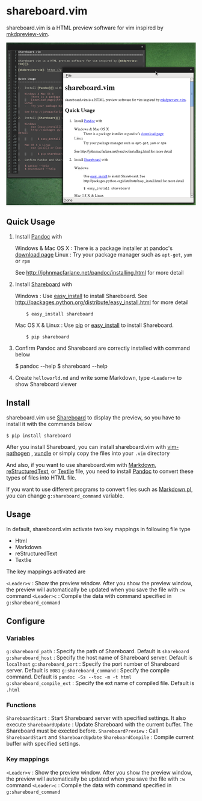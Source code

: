 shareboard.vim
=============================================================================

shareboard.vim is a HTML preview software for vim inspired by [mkdpreview-vim][].

![shareboard.vim screenshot](./static/screenshot001.png "Screenshot")

[mkdpreview-vim]: https://github.com/mattn/mkdpreview-vim


Quick Usage
-----------------------------------------------------------------------------

1.  Install [Pandoc][] with

    Windows & Mac OS X
    :   There is a package installer at pandoc's
        [download page](http://code.google.com/p/pandoc/downloads/list)
    Linux
    :   Try your package manager such as `apt-get`, `yum` or `rpm`

    See http://johnmacfarlane.net/pandoc/installing.html for more detail

2.  Install [Shareboard][] with

    Windows
    :   Use [easy_install][] to install Shareboard. See
        http://packages.python.org/distribute/easy_install.html for more detail

            $ easy_install shareboard

    Mac OS X & Linux
    :   Use [pip][] or [easy_install][] to install Shareboard.

            $ pip shareboard

3.  Confirm Pandoc and Shareboard are correctly installed with command below

    $ pandoc --help
    $ shareboard --help

4.  Create `helloworld.md` and write some Markdown, type `<Leader>v` to show
    Shareboard viewer

[easy_install]: http://packages.python.org/distribute/easy_install.html
[pip]: http://www.pip-installer.org/en/latest/

    
Install
-----------------------------------------------------------------------------

shareboard.vim use [Shareboard][] to display the preview, so you have to install
it with the commands below

    $ pip install shareboard

After you install Shareboard, you can install shareboard.vim with [vim-pathogen][]
, [vundle][] or simply copy the files into your `.vim` directory

And also, if you want to use shareboard.vim with [Markdown][],
[reStructuredText][], or [Textlie][] file, you need to install [Pandoc][] to
convert these types of files into HTML file.

If you want to use different programs to convert files such as [Markdown.pl][],
you can change `g:shareboard_command` variable.

[Shareboard]: https://github.com/lambdalisue/Shareboard
[vim-pathogen]: https://github.com/tpope/vim-pathogen
[vundle]: https://github.com/gmarik/vundle
[Markdown]: http://daringfireball.net/projects/markdown/
[reStructuredText]: http://docutils.sourceforge.net/rst.html
[Textlie]: http://textile.thresholdstate.com/
[Pandoc]: http://johnmacfarlane.net/pandoc/
[Markdown.pl]: http://search.cpan.org/~sekimura/Text-Markdown-Discount-0.04/xt/MarkdownXS.pl

Usage
-----------------------------------------------------------------------------

In default, shareboard.vim activate two key mappings in following file type

-   Html
-   Markdown
-   reStructuredText
-   Textlie

The key mappings activated are

`<Leader>v`
:   Show the preview window. After you show the preview window, the preview
    will automatically be updated when you save the file with `:w` command
`<Leader>c`
:   Compile the data with command specified in `g:shareboard_command`


Configure
-----------------------------------------------------------------------------

### Variables

`g:shareboard_path`
:   Specify the path of Shareboard. Default is `shareboard`
`g:shareboard_host`
:   Specify the host name of Shareboard server. Default is `localhost`
`g:shareboard_port`
:   Specify the port number of Shareboard server. Default is `8081`
`g:shareboard_command`
:   Specify the compile command. Default is `pandoc -Ss --toc -m -t html`
`g:shareboard_compile_ext`
:   Specify the ext name of compiled file. Default is `.html`


### Functions

`ShareboardStart`
:   Start Shareboard server with specified settings. It also execute
`ShareboardUpdate`
:   Update Shareboard with the current buffer. The Shareboard must be exected
    before.
`ShareboardPreview`
:   Call `ShareboardStart` and `ShareboardUpdate`
`ShareboardCompile`
:   Compile current buffer with specified settings.


### Key mappings

`<Leader>v`
:   Show the preview window. After you show the preview window, the preview
    will automatically be updated when you save the file with `:w` command
`<Leader>c`
:   Compile the data with command specified in `g:shareboard_command`
